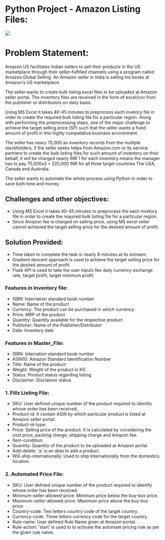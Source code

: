 # Python Project - Amazon Listing Files:

![](https://github.com/RickyMehra06/Amazon_Listing_Files_AWS/blob/main/media/AmazonListingFiles.gif)


# Problem Statement:
Amazon US facilitates Indian sellers to sell their products in the US marketplace through their seller-fulfilled channels using a program called Amazon Global Selling. An Amazon seller in India is selling his books at Amazon's US marketplace.

The seller wants to create bulk listing excel files to be uploaded at Amazon seller portal. 
The inventory files are received in the form of excel/csv from the publisher or distributors on daily basis.

Using MS Excel it takes 40-45 minutes to preprocess each invetory file in order to create the required bulk listing file for a particular region. Along with performing the preprocessing steps, one of the major challenge to achieve the target selling price (SP) such that the seller wants a fixed amount of profit in this highly competative business environment.

The seller has neary 75,000 as inventory records from the multiple stackholders, if the seller seeks helps from Amazon.com or its service partners to create the bulk listing files for such amount of inventory on their behalf, it will be charged nearly INR 1 for each inventory means the manager has to pay 75,000x3 = 225,000 INR for all three target countries The USA, Canada and Australia.

The seller wants to automate the whole process using Python in order to save both time and money.

## Challenges and other objectives:

* Using MS Excel it takes 40-45 minutes to preprocess the each invetory file in order to create the required bulk listing file for a particular region.
* Since Amazon fee is charged on selling price, using MS excel seller cannot achieved the target selling price for the desired amount of profit.


## Solution Provided:

* Time taken to complete the task is nearly 8 minutes at its extream.
* Gradient descent approach is used to achieve the target selling price for the desired amount of profit.
* Flask API is used to take the user inputs like daily currency exchange rate, target profit, target minimum profit.



### Features in Inventory file:

* ISBN: Internation standard book number
* Name: Name of the product
* Currency: The product can be purchased in which currency
* Price: MRP of the product
* Quantity: Quantity available for the respective product
* Publisher: Name of the Publisher/Distributor
* Date: Inventory date

### Features in Master_File:
* ISBN: Internation standard book number
* ASIN10: Amazon Standard Identification Number
* Title: Name of the product
* Weight: Weight of the product in KG
* Status: Product status regarding listing
* Disclaimer: Disclaimer status


 ### 1. Fillz Listing File:
 * SKU: User defined unique number of the product required to identify whose order has been received.
 * Product-id: It contain ASIN by which particular product is listed at Amazon seller portal.
 * Product-id-type: 
 * Price: Selling price of the product. It is calculated by considering the cost price, packing charge, shipping charge and Amazon fee.
 * Item-condition:
 * Quantity: Quantity of the product to be uploaded at Amazon portal.
 * Add-delete: 'a' is an alias to add a product.
 * Will-ship-internationally: Used to ship internationally from the domestics location.

 ### 2. Automated Price File:
 
 * SKU: User defined unique number of the product required to identify whose order has been received.
 * Minimum-seller-allowed-price: Minimum price below the buy-box price.
 * Maximum-seller-allowed-price: Maximum price above the buy-box price.
 * Country-code: Two letters country code of the target country.
 * Currency-code: Three letters currency code for the target country.
 * Rule-name: User defined Rule Name given at Amazon portal.
 * Rule-action: 'start' is used to to activate the automate pricing rule as per the given rule name.




